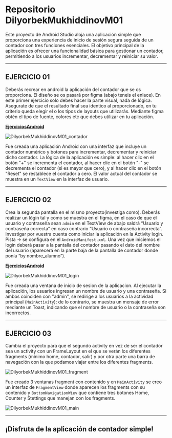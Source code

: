 # Repositorio DilyorbekMukhiddinovM01Este proyecto de Android Studio aloja una aplicación simple que proporciona una experiencia de inicio de sesión segura seguida de un contador con tres funciones esenciales. El objetivo principal de la aplicación es ofrecer una funcionalidad básica para gestionar un contador, permitiendo a los usuarios incrementar, decrementar y reiniciar su valor.***## EJERCICIO 01Deberás recrear en android la aplicación del contador que se os proporciona. El diseño se os pasará por figma (abajo teneis el enlace). En este primer ejercicio solo debes hacer la parte visual, nada de lógica. Asegurate de que el resultado final sea identico al proporcionado, en tu criterio queda elegir el o los tipos de layouts que utilizarás. Mediante figma obtén el tipo de fuente, colores etc que debes utilizar en tu aplicación.**[EjerciciosAndroid](https://www.figma.com/file/81Q9MRTXxY0lega1H7OPwr/EjeciciosAndroid?type=design&node-id=0%3A1&mode=design&t=QnfFnLzeeeTieqMl-1)**![DilyorbekMukhiddinovM01_contador](https://github.com/eXdesy/DilyorbekMukhiddinovM01/blob/main/img/DilyorbekMukhiddinovE01_contador.png)Fue creada una aplicación Android con una interfaz que incluye un contador numérico y botones para incrementar, decrementar y reiniciar dicho contador. La lógica de la aplicación es simple: al hacer clic en el botón "+" se incrementa el contador, al hacer clic en el botón "-" se decrementa el contador (si es mayor que cero), y al hacer clic en el botón "Reset" se restablece el contador a cero. El valor actual del contador se muestra en un `TextView` en la interfaz de usuario.***## EJERCICIO 02Crea la segunda pantalla en el mismo proyecto(investiga como). Deberás realizar un lógin tal y como se muestra en el figma, en el caso de que el usuario y contraseña sean `admin` en el TextView de abajo saldrá “Usuario y contraseña correcta” en caso contrario “Usuario o contraseña incorrecta”. Investigar por vuestra cuenta como iniciar la aplicación en la Activity login. Pista → se configura en el `AndroidManifest.xml`. Una vez que iniciemos el login deberá pasar a la pantalla del contador pasando el dato del nombre del usuario (aparecerá en la parte baja de la pantalla de contador donde ponía “by nombre_alumno”).**[EjerciciosAndroid](https://www.figma.com/file/81Q9MRTXxY0lega1H7OPwr/EjeciciosAndroid?type=design&node-id=237%3A2&mode=design&t=pCKmiNAN91TSCUXT-1)**![DilyorbekMukhiddinovM01_login](https://github.com/eXdesy/DilyorbekMukhiddinovM01/blob/main/img/DilyorbekMukhiddinovE01_contador.png)Fue creada una ventana de inicio de sesion de la aplicacion. Al ejecutar la aplicación, los usuarios ingresan un nombre de usuario y una contraseña. Si ambos coinciden con "admin", se redirige a los usuarios a la actividad principal (`MainActivity`); de lo contrario, se muestra un mensaje de error mediante un Toast, indicando que el nombre de usuario o la contraseña son incorrectos.***## EJERCICIO 03Cambia el proyecto para que el segundo activity en vez de ser el contador sea un activity con un FrameLayout en el que se verán los diferentes fragments (mínimo home, contador, salir) y por otra parte una barra de navegación con la que podamos viajar entre los diferentes fragments.![DilyorbekMukhiddinovM01_fragment](https://github.com/eXdesy/DilyorbekMukhiddinovM01/blob/main/img/DilyorbekMukhiddinovE01_fragment.png)Fue creado 3 ventanas fragment con contenido y en `MainActivity` se creo un interfaz de `FragmentView` donde aparecen los fragments con su contenido y `BottomNavigationWiev` que contiene tres botones Home, Counter y Stettings que manejan con los fragments. ![DilyorbekMukhiddinovM01_main](https://github.com/eXdesy/DilyorbekMukhiddinovM01/blob/main/img/DilyorbekMukhiddinovE01_main.png)***## ¡Disfruta de la aplicación de contador simple!